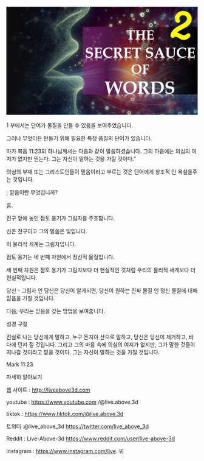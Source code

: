 ![Video cover image](../cover.jpeg "cover-photo")

1 부에서는 단어가 물질을 만들 수 있음을 보여주었습니다.

그러나 무엇이든 만들기 위해 필요한 특정 품질의 단어가 있습니다.

마가 복음 11:23의 하나님께서는 다음과 같이 말씀하셨습니다. 그의 마음에는 의심의 여지가 없지만 믿는다. 그는 자신이 말하는 것을 가질 것이다.”

의심의 부재 또는 그리스도인들이 믿음이라고 부르는 것은 단어에게 창조적 인 욕설을주는 것입니다.

; 믿음이란 무엇입니까?

흠.

전구 앞에 놓인 점토 용기가 그림자를 주조합니다.

신은 전구이고 그의 말씀은 빛입니다.

이 물리적 세계는 그림자입니다.

점토 용기는 네 번째 차원에서 정신적 물질입니다.

세 번째 차원은 점토 용기가 그림자보다 더 현실적인 것처럼 우리의 물리적 세계보다 더 현실적입니다.

당신 - 그림자 인 당신은 당신이 알게되면, 당신이 원하는 진짜 물질 인 정신 물질에 대해 믿음을 가질 것입니다.

다음; 우리는 믿음을 갖는 방법을 보여줍니다.

성경 구절

진실로 나는 당신에게 말하고, 누구 든지이 산으로 말하고, 당신은 당신이 제거하고, 바다에 던져 질 것입니다. 그리고 그의 마음 속에 의심의 여지가 없지만, 그가 말한 것들이 지나갈 것이라고 믿을 것이다. 그는 자신이 말하는 것을 가질 것입니다.

Mark 11:23

자세히 알아보기

웹 사이트 : http://liveabove3d.com

youtube : https://www.youtube.com /@live.above.3d

tiktok : https://www.tiktok.com/@live.above.3d

트위터 :@live_above_3d https://twitter.com/live_above_3d

Reddit : Live-Above-3d https://www.reddit.com/user/live-above-3d

Instagram : https://www.instagram.com/live. 위